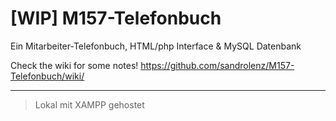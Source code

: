 # [WIP] M157-Telefonbuch
Ein Mitarbeiter-Telefonbuch, HTML/php Interface &amp; MySQL Datenbank

Check the wiki for some notes! https://github.com/sandrolenz/M157-Telefonbuch/wiki/

---

> Lokal mit XAMPP gehostet
